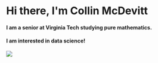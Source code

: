<h1 align="Left">Hi there, I'm Collin McDevitt</h1>

<h4 align="Left"> I am a senior at Virginia Tech studying pure mathematics.</h4>
<h4 aligb = "Left"> I am interested in data science!</h4>

<span align="left">

<img src="https://github-readme-stats.vercel.app/api/top-langs/?username=cmcdev-code&layout=donut&theme=gruvbox&langs_count=4">
  
</span>
